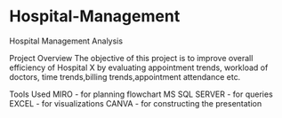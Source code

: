 # Hospital-Management
Hospital Management Analysis

Project Overview
The objective of this project is to improve overall efficiency of Hospital X by evaluating appointment trends, workload of doctors, time trends,billing trends,appointment attendance etc.

Tools Used
MIRO - for planning flowchart
MS SQL SERVER - for queries
EXCEL - for visualizations
CANVA - for constructing the presentation

